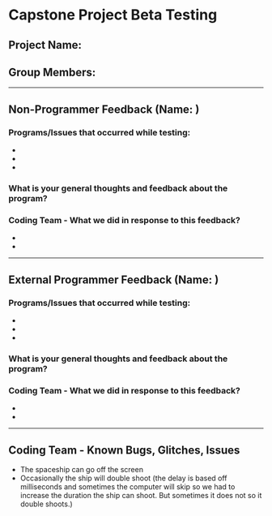# Capstone Project Beta Testing
## Project Name: 
## Group Members: 

-------------------------------------
## Non-Programmer Feedback (Name: ) 
### Programs/Issues that occurred while testing:
- 
- 
- 

### What is your general thoughts and feedback about the program?


### Coding Team - What we did in response to this feedback?
- 
- 

-------------------------------------
## External Programmer Feedback (Name: ) 
### Programs/Issues that occurred while testing:
- 
- 
- 

### What is your general thoughts and feedback about the program?


### Coding Team - What we did in response to this feedback?
- 
- 

-------------------------------------
## Coding Team - Known Bugs, Glitches, Issues
-  The spaceship can go off the screen
-  Occasionally the ship will double shoot (the delay is based off milliseconds and sometimes the computer will skip so we had to increase the duration the ship can shoot. But sometimes it does not so it double shoots.)